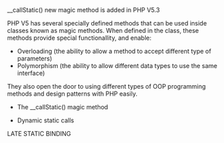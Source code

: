 __callStatic() new magic method is added in PHP V5.3

PHP V5 has several specially defined methods that can be used inside classes
known as magic methods. When defined in the class, these methods provide special
functionallity, and enable:

-	Overloading (the ability to allow a method to accept different type of parameters)
-	Polymorphism (the ability to allow different data types to use the same interface)

They also open the door to using different types of OOP programming methods and design 
patterns with PHP easily. 


-	The __callStatic() magic method

-	Dynamic static calls

LATE STATIC BINDING